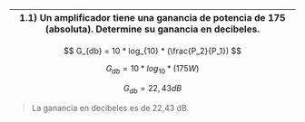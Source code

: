 | 1.1) Un amplificador tiene una ganancia de potencia de 175 (absoluta). Determine su ganancia en decibeles. |
| ---------------------------------------------------------------------------------------------------------- |

$$
G_{db} = 10 * log_{10} * (\frac{P_2}{P_1})
$$

$$
G_{db} = 10 * log_{10} * (175 W)
$$

$$
G_{db} = 22,43 dB
$$

> La ganancia en decibeles es de 22,43 dB.
